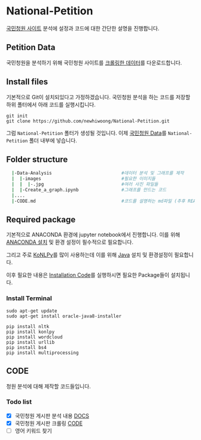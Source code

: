 <h1>  National-Petition </h1>

[국민청원 사이트](https://www1.president.go.kr/petitions) 분석에 설정과 코드에 대한 간단한 설명을 진행합니다.

## Petition Data
국민청원을 분석하기 위해 국민청원 사이트를 [크롤링한 데이터](https://www.dropbox.com/s/4q5neb9ngdhfg8y/petition_data_all.csv?dl=0)를 다운로드합니다.

## Install files
 기본적으로 Git이 설치되있다고 가정하겠습니다. 국민청원 분석을 하는 코드를 저장할 하위 폴터에서 아래 코드를 실행시킵니다.

```
git init
git clone https://github.com/newhiwoong/National-Petition.git
```

 그럼 `National-Petition` 폴터가 생성될 것입니다. 이제 [국민청원 Data](https://www.dropbox.com/s/4q5neb9ngdhfg8y/petition_data_all.csv?dl=0)를 `National-Petition` 폴더 내부에 넣습니다.
 
## Folder structure
``` bash
  |-Data-Analysis                          #데이터 분석 및 그래프를 제작
  |  |-images                              #필요한 이미지들
  |  |  |-.jpg                             #여러 사진 파일들
  |  |-Create_a_graph.ipynb                #그래프를 만드는 코드
  |....
  |-CODE.md                                #코드를 설명하는 md파일 (추후 README로 바꿀 예정)
```

## Required package
기본적으로 ANACONDA 환경에 jupyter notebook에서 진행합니다. 이를 위해 [ANACONDA 설치](https://www.anaconda.com/download/) 및 환경 설정이 필수적으로 필요합니다.

그리고 주로 [KoNLPy](http://konlpy.org/en/latest/)를 많이 사용하는데 이를 위해 [Java](https://www.java.com/ko/download/) 설치 및 환경설정이 필요합니다. 

이후 필요한 내용은 [Installation Code](https://github.com/newhiwoong/National-Petition/blob/master/installation_code.ipynb)를 실행하시면 필요한 Package들이 설치됩니다.

### Install Terminal 
```
sudo apt-get update
sudo apt-get install oracle-java8-installer

pip install nltk
pip install konlpy
pip install wordcloud
pip install urllib
pip install bs4
pip install multiprocessing
```

## CODE
청원 분석에 대해 제작할 코드들입니다.

### Todo list

- [x] 국민청원 게시판 분석 내용 [DOCS](https://github.com/newhiwoong/National-Petition)
- [x] 국민청원 게시판 크롤링 [CODE](https://github.com/newhiwoong/National-Petition/tree/master/Data)
- [ ] 영어 키워드 찾기 
